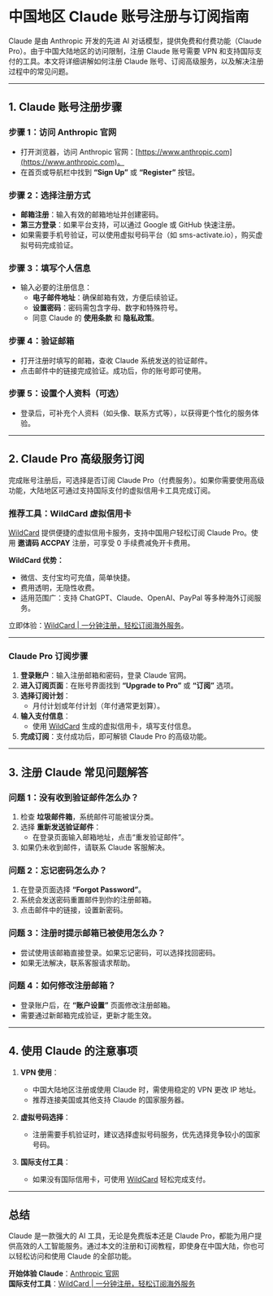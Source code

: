 # 中国地区 Claude 账号注册与订阅指南

Claude 是由 Anthropic 开发的先进 AI 对话模型，提供免费和付费功能（Claude Pro）。由于中国大陆地区的访问限制，注册 Claude 账号需要 VPN 和支持国际支付的工具。本文将详细讲解如何注册 Claude 账号、订阅高级服务，以及解决注册过程中的常见问题。

---

## **1. Claude 账号注册步骤**

### **步骤 1：访问 Anthropic 官网**
- 打开浏览器，访问 Anthropic 官网：[https://www.anthropic.com](https://www.anthropic.com)。
- 在首页或导航栏中找到 **“Sign Up”** 或 **“Register”** 按钮。

### **步骤 2：选择注册方式**
- **邮箱注册**：输入有效的邮箱地址并创建密码。
- **第三方登录**：如果平台支持，可以通过 Google 或 GitHub 快速注册。
- 如果需要手机号验证，可以使用虚拟号码平台（如 sms-activate.io），购买虚拟号码完成验证。

### **步骤 3：填写个人信息**
- 输入必要的注册信息：
  - **电子邮件地址**：确保邮箱有效，方便后续验证。
  - **设置密码**：密码需包含字母、数字和特殊符号。
  - 同意 Claude 的 **使用条款** 和 **隐私政策**。

### **步骤 4：验证邮箱**
- 打开注册时填写的邮箱，查收 Claude 系统发送的验证邮件。
- 点击邮件中的链接完成验证。成功后，你的账号即可使用。

### **步骤 5：设置个人资料（可选）**
- 登录后，可补充个人资料（如头像、联系方式等），以获得更个性化的服务体验。

---

## **2. Claude Pro 高级服务订阅**

完成账号注册后，可选择是否订阅 Claude Pro（付费服务）。如果你需要使用高级功能，大陆地区可通过支持国际支付的虚拟信用卡工具完成订阅。

### 推荐工具：**WildCard 虚拟信用卡**
[WildCard](https://bit.ly/bewildcard) 提供便捷的虚拟信用卡服务，支持中国用户轻松订阅 Claude Pro。使用 **邀请码 ACCPAY** 注册，可享受 0 手续费减免开卡费用。

**WildCard 优势：**
- 微信、支付宝均可充值，简单快捷。
- 费用透明，无隐性收费。
- 适用范围广：支持 ChatGPT、Claude、OpenAI、PayPal 等多种海外订阅服务。

立即体验：[WildCard | 一分钟注册，轻松订阅海外服务](https://bit.ly/bewildcard)。

---

### **Claude Pro 订阅步骤**
1. **登录账户**：输入注册邮箱和密码，登录 Claude 官网。
2. **进入订阅页面**：在账号界面找到 **“Upgrade to Pro”** 或 **“订阅”** 选项。
3. **选择订阅计划**：
   - 月付计划或年付计划（年付通常更划算）。
4. **输入支付信息**：
   - 使用 [WildCard](https://bit.ly/bewildcard) 生成的虚拟信用卡，填写支付信息。
5. **完成订阅**：支付成功后，即可解锁 Claude Pro 的高级功能。

---

## **3. 注册 Claude 常见问题解答**

### **问题 1：没有收到验证邮件怎么办？**
1. 检查 **垃圾邮件箱**，系统邮件可能被误分类。
2. 选择 **重新发送验证邮件**：
   - 在登录页面输入邮箱地址，点击“重发验证邮件”。
3. 如果仍未收到邮件，请联系 Claude 客服解决。

### **问题 2：忘记密码怎么办？**
1. 在登录页面选择 **“Forgot Password”**。
2. 系统会发送密码重置邮件到你的注册邮箱。
3. 点击邮件中的链接，设置新密码。

### **问题 3：注册时提示邮箱已被使用怎么办？**
- 尝试使用该邮箱直接登录。如果忘记密码，可以选择找回密码。
- 如果无法解决，联系客服请求帮助。

### **问题 4：如何修改注册邮箱？**
- 登录账户后，在 **“账户设置”** 页面修改注册邮箱。
- 需要通过新邮箱完成验证，更新才能生效。

---

## **4. 使用 Claude 的注意事项**

1. **VPN 使用**：
   - 中国大陆地区注册或使用 Claude 时，需使用稳定的 VPN 更改 IP 地址。
   - 推荐连接美国或其他支持 Claude 的国家服务器。

2. **虚拟号码选择**：
   - 注册需要手机验证时，建议选择虚拟号码服务，优先选择竞争较小的国家号码。

3. **国际支付工具**：
   - 如果没有国际信用卡，可使用 [WildCard](https://bit.ly/bewildcard) 轻松完成支付。

---

## **总结**

Claude 是一款强大的 AI 工具，无论是免费版本还是 Claude Pro，都能为用户提供高效的人工智能服务。通过本文的注册和订阅教程，即使身在中国大陆，你也可以轻松访问和使用 Claude 的全部功能。

**开始体验 Claude**：[Anthropic 官网](https://www.anthropic.com)  
**国际支付工具**：[WildCard | 一分钟注册，轻松订阅海外服务](https://bit.ly/bewildcard)
